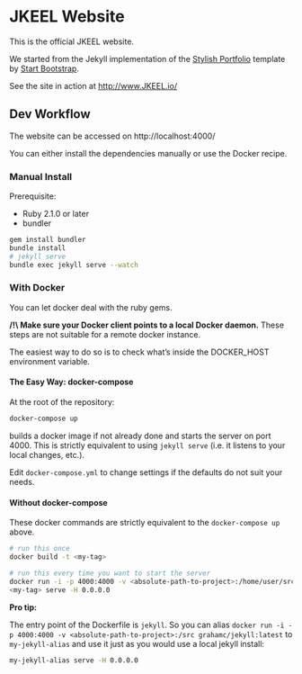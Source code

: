 # JKEEL Website

This is the official JKEEL website.

We started from the Jekyll implementation of the [Stylish
Portfolio](http://startbootstrap.com/template-overviews/stylish-portfolio/)
template by [Start Bootstrap](http://startbootstrap.com/).

See the site in action at http://www.JKEEL.io/

## Dev Workflow

The website can be accessed on http://localhost:4000/

You can either install the dependencies manually or use the Docker recipe.

### Manual Install

Prerequisite:

- Ruby 2.1.0 or later
- bundler

```bash
gem install bundler
bundle install
# jekyll serve
bundle exec jekyll serve --watch
```

### With Docker

You can let docker deal with the ruby gems.

**/!\ Make sure your Docker client points to a local Docker daemon.**
These steps are not suitable for a remote docker instance.

The easiest way to do so is to check what’s inside the DOCKER_HOST environment variable.

#### The Easy Way: docker-compose

At the root of the repository:

```bash
docker-compose up
```

builds a docker image if not already done and starts the server on port 4000.
This is strictly equivalent to using `jekyll serve` (i.e. it listens to your local
changes, etc.).

Edit `docker-compose.yml` to change settings if the defaults do not suit your needs.

#### Without docker-compose

These docker commands are strictly equivalent to the `docker-compose up` above.

```bash
# run this once
docker build -t <my-tag>

# run this every time you want to start the server
docker run -i -p 4000:4000 -v <absolute-path-to-project>:/home/user/src \
<my-tag> serve -H 0.0.0.0
```

**Pro tip:**

The entry point of the Dockerfile is `jekyll`. So you can alias `docker run -i -p
4000:4000 -v <absolute-path-to-project>:/src grahamc/jekyll:latest` to
`my-jekyll-alias` and use it just as you would use a local jekyll install:

```bash
my-jekyll-alias serve -H 0.0.0.0
```
